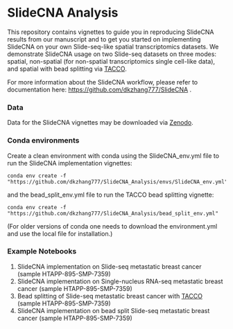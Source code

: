# SlideCNA Analysis

This repository contains vignettes to guide you in reproducing SlideCNA results from our manuscript and to get you started on implementing SlideCNA on your own Slide-seq-like spatial transcriptomics datasets. We demonstrate SlideCNA usage on two Slide-seq datasets on three modes: spatial, non-spatial (for non-spatial transcriptomics single cell-like data), and spatial with bead splitting via [TACCO](https://www.nature.com/articles/s41587-023-01657-3).

For more information about the SlideCNA workflow, please refer to documentation here: https://github.com/dkzhang777/SlideCNA .

### Data
Data for the SlideCNA vignettes may be downloaded via [Zenodo](https://doi.org/10.5281/zenodo.10658097).

### Conda environments
Create a clean environment with conda using the SlideCNA_env.yml file to run the SlideCNA implementation vignettes:
```
conda env create -f "https://github.com/dkzhang777/SlideCNA_Analysis/envs/SlideCNA_env.yml"
```

and the bead_split_env.yml file to run the TACCO bead splitting vignette:
```
conda env create -f "https://github.com/dkzhang777/SlideCNA_Analysis/bead_split_env.yml"
```

(For older versions of conda one needs to download the environment.yml and use the local file for installation.)

### Example Notebooks
1. SlideCNA implementation on Slide-seq metastatic breast cancer (sample HTAPP-895-SMP-7359)
2. SlideCNA implementation on Single-nucleus RNA-seq metastatic breast cancer (sample HTAPP-895-SMP-7359)
3. Bead splitting of Slide-seq metastatic breast cancer with [TACCO](https://www.nature.com/articles/s41587-023-01657-3) (sample HTAPP-895-SMP-7359)
4. SlideCNA implementation on bead split Slide-seq metastatic breast cancer (sample HTAPP-895-SMP-7359)
